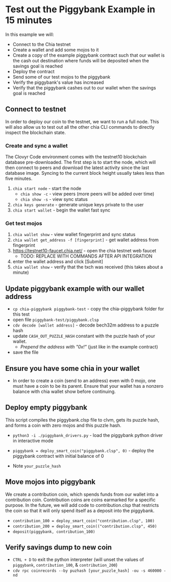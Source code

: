 # Test out the Piggybank Example in 15 minutes

In this example we will:
 - Connect to the Chia testnet
 - Create a wallet and add some mojos to it
 - Create a copy of the example piggybank contract such that our wallet is the cash out destination where funds will be deposited when the savings goal is reached
 - Deploy the contract 
 - Send some of our test mojos to the piggybank
 - Verify the piggybank's value has increased
 - Verify that the piggybank cashes out to our wallet when the savings goal is reached

## Connect to testnet
In order to deploy our coin to the testnet, we want to run a full node. This will also allow us to test out all the other chia CLI commands to directly inspect the blockchain state. 

### Create and sync a wallet
The Clovyr Code environment comes with the testnet10 blockchain database pre-downloaded. The first step is to start the node, which will then connect to peers and download the latest activity since the last database image. Syncing to the current block height usually takes less than five minutes. 

1. `chia start node` - start the node
   - `chia show -c` - view peers (more peers will be added over time)
   - `chia show -s` - view sync status 
2. `chia keys generate` - generate unique keys private to the user
3. `chia start wallet` - begin the wallet fast sync

### Get test mojos
1. `chia wallet show` - view wallet fingerprint and sync status
2. `chia wallet get_address -f [fingerprint]` - get wallet address from fingerprint
3. https://testnet10-faucet.chia.net/ - open the chia testnet web faucet
   - TODO: REPLACE WITH COMMANDS AFTER API INTEGRATION
4. enter the wallet address and click [Submit]
5. `chia wallet show` - verify that the txch was received (this takes about a minute)

## Update piggybank example with our wallet address
 - `cp chia-piggybank piggybank-test` - copy the chia-piggybank folder for this test
 - open file `piggybank-test/piggybank.clsp`
 - `cdv decode [wallet address]` - decode bech32m address to a puzzle hash
 - update `CASH_OUT_PUZZLE_HASH` constant with the puzzle hash of your wallet. 
    - *Prepend the address with "0x!"* (just like in the example contract)
 - save the file

## Ensure you have some chia in your wallet

 - In order to create a coin (send to an address) even with 0 mojo, one must
   have a coin to be its parent.  Ensure that your wallet has a nonzero balance
   with chia wallet show before continuing.

## Deploy empty piggybank
This script compiles the piggybank.clsp file to clvm, gets its puzzle hash, and forms a coin with zero mojos and this puzzle hash. 

- `python3 -i ./piggybank_drivers.py` - load the piggybank python driver in interactive mode
- `piggybank = deploy_smart_coin("piggybank.clsp", 0)` - deploy the piggybank contract with initial balance of 0

- Note `your_puzzle_hash`

## Move mojos into piggybank
We create a contribution coin, which spends funds from our wallet into a contribution coin. Contribution coins are coins earmarked for a specific purpose. In the future, we will add code to contribution.clsp that restricts the coin so that it will only spend itself as a deposit into the piggybank. 

 - `contribution_100 = deploy_smart_coin("contribution.clsp", 100)`
 - `contribution_200 = deploy_smart_coin(("contribution.clsp", 450)`
 - `deposit(piggybank, contribution_100)`

## Verify savings dump to new coin
 - `CTRL + D` to exit the python interpreter (will unset the values of `piggybank`, `contribution_100`, & `contribution_200`)
 - `cdv rpc coinrecords --by puzhash [your_puzzle_hash] -ou -s 460000 -nd`
